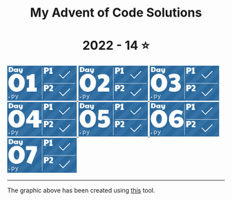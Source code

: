 <h1 align="center">
  My Advent of Code Solutions
</h1>

<!-- AOC TILES BEGIN -->
<h1 align="center">
  2022 - 14 ⭐
</h1>
<a href="2022/01/01.py">
  <img src="Media/2022/01.png" width="161px">
</a>
<a href="2022/02/02.py">
  <img src="Media/2022/02.png" width="161px">
</a>
<a href="2022/03/03.py">
  <img src="Media/2022/03.png" width="161px">
</a>
<a href="2022/04/04.py">
  <img src="Media/2022/04.png" width="161px">
</a>
<a href="2022/05/05.py">
  <img src="Media/2022/05.png" width="161px">
</a>
<a href="2022/06/06.py">
  <img src="Media/2022/06.png" width="161px">
</a>
<a href="2022/07/07.py">
  <img src="Media/2022/07.png" width="161px">
</a>
<!-- AOC TILES END -->


---

The graphic above has been created using [this](https://github.com/LiquidFun/adventofcode) tool. 

